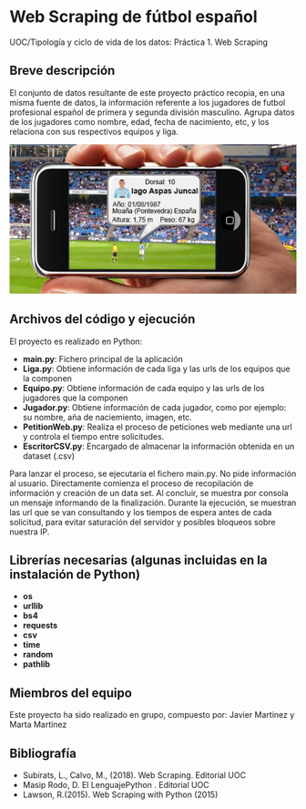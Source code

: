 # Web Scraping de fútbol español
UOC/Tipología y ciclo de vida de los datos: Práctica 1. Web Scraping

## Breve descripción

El conjunto de datos resultante de este proyecto práctico recopia, en una misma fuente de datos, la información referente a los jugadores de futbol profesional español de primera y segunda división masculino. Agrupa datos de los jugadores como nombre, edad, fecha de nacimiento, etc, y los relaciona con sus respectivos equipos y liga.

<img src="documentacion/Imagen.jpg">

## Archivos del código y ejecución

El proyecto es realizado en Python:

- **main.py**:        Fichero principal de la aplicación 
- **Liga.py**:        Obtiene información de cada liga y las urls de los equipos que la componen
- **Equipo.py**:      Obtiene información de cada equipo y las urls de los jugadores que la componen
- **Jugador.py**:     Obtiene información de cada jugador, como por ejemplo: su nombre, aña de naciemiento, imagen, etc.
- **PetitionWeb.py**: Realiza el proceso de peticiones web mediante una url y controla el tiempo entre solicitudes.
- **EscritorCSV.py**: Encargado de almacenar la información obtenida en un dataset (.csv)

Para lanzar el proceso, se ejecutaría el fichero main.py. No pide información al usuario. Directamente comienza el proceso de recopilación de información y creación de un data set. Al concluir, se muestra por consola un mensaje informando de la finalización.
Durante la ejecución, se muestran las url que se van consultando y los tiempos de espera antes de cada solicitud, para evitar saturación del servidor y posibles bloqueos sobre nuestra IP.

## Librerías necesarias (algunas incluidas en la instalación de Python)

- **os**
- **urllib**
- **bs4**
- **requests**
- **csv**
- **time**
- **random**
- **pathlib**


## Miembros del equipo

Este proyecto ha sido realizado en grupo, compuesto por: Javier Martínez y Marta Martínez

## Bibliografía

- Subirats, L., Calvo, M., (2018). Web Scraping. Editorial UOC
- Masip Rodo, D. El LenguajePython . Editorial UOC
- Lawson, R.(2015). Web Scraping with Python (2015)
